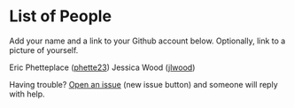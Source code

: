 # List of People

Add your name and a link to your Github account below. Optionally, link to a picture of yourself.

Eric Phetteplace ([phette23](http://github.com/phette23))
Jessica Wood ([jlwood](http://github.com/jlwood))

Having trouble? [Open an issue](https://github.com/phette23/Codeyear-IG-Github-Project/issues) (new issue button) and someone will reply with help.
